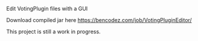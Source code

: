Edit VotingPlugin files with a GUI

Download compiled jar here https://bencodez.com/job/VotingPluginEditor/

This project is still a work in progress.
